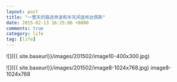 ```yaml
---
layout: post
title: "一整天的路途奔波和半天闲适布达佩斯"
date: 2015-02-13 16:25:06 +0800
comments: true
category: life
tag: [life]
---
```


![]({{ site.baseurl}}/images/201502/image10-400x300.jpg)

![]({{ site.baseurl}}/images/201502/image8-1024x768.jpg)
image8-1024x768